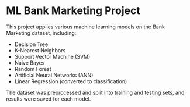 # ML Bank Marketing Project

This project applies various machine learning models on the Bank Marketing dataset, including:
- Decision Tree
- K-Nearest Neighbors
- Support Vector Machine (SVM)
- Naive Bayes
- Random Forest
- Artificial Neural Networks (ANN)
- Linear Regression (converted to classification)

The dataset was preprocessed and split into training and testing sets, and results were saved for each model.
